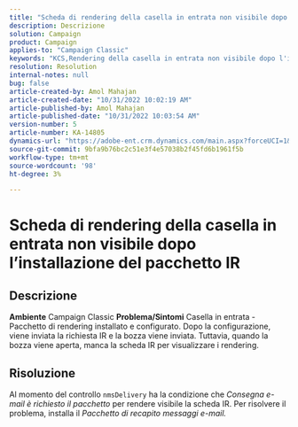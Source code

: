 ```yaml
---
title: "Scheda di rendering della casella in entrata non visibile dopo l’installazione del pacchetto IR"
description: Descrizione
solution: Campaign
product: Campaign
applies-to: "Campaign Classic"
keywords: "KCS,Rendering della casella in entrata non visibile dopo l'installazione del pacchetto IR"
resolution: Resolution
internal-notes: null
bug: false
article-created-by: Amol Mahajan
article-created-date: "10/31/2022 10:02:19 AM"
article-published-by: Amol Mahajan
article-published-date: "10/31/2022 10:03:54 AM"
version-number: 5
article-number: KA-14805
dynamics-url: "https://adobe-ent.crm.dynamics.com/main.aspx?forceUCI=1&pagetype=entityrecord&etn=knowledgearticle&id=81ef1618-0359-ed11-9561-6045bd006079"
source-git-commit: 9bfa9b76bc2c51e3f4e57038b2f45fd6b1961f5b
workflow-type: tm+mt
source-wordcount: '98'
ht-degree: 3%

---
```


# Scheda di rendering della casella in entrata non visibile dopo l’installazione del pacchetto IR

## Descrizione

<b>Ambiente</b>
Campaign Classic
<b>Problema/Sintomi</b>
Casella in entrata - Pacchetto di rendering installato e configurato. Dopo la configurazione, viene inviata la richiesta IR e la bozza viene inviata. Tuttavia, quando la bozza viene aperta, manca la scheda IR per visualizzare i rendering.


## Risoluzione


Al momento del controllo `nmsDelivery` ha la condizione che *Consegna e-mail* *è richiesto il pacchetto* per rendere visibile la scheda IR. Per risolvere il problema, installa il *Pacchetto di recapito messaggi e-mail.*
